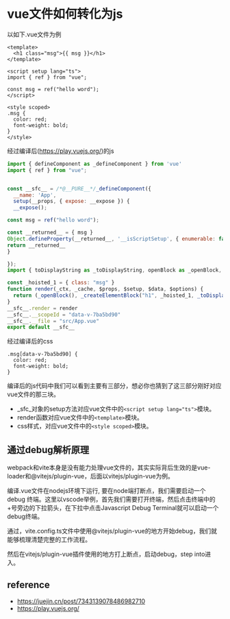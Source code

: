 # vue文件如何转化为js
以如下.vue文件为例
```vue
<template>
  <h1 class="msg">{{ msg }}</h1>
</template>

<script setup lang="ts">
import { ref } from "vue";

const msg = ref("hello word");
</script>

<style scoped>
.msg {
  color: red;
  font-weight: bold;
}
</style>
```
经过编译后(https://play.vuejs.org/)的js
```js
import { defineComponent as _defineComponent } from 'vue'
import { ref } from "vue";


const __sfc__ = /*@__PURE__*/_defineComponent({
  __name: 'App',
  setup(__props, { expose: __expose }) {
  __expose();

const msg = ref("hello word");

const __returned__ = { msg }
Object.defineProperty(__returned__, '__isScriptSetup', { enumerable: false, value: true })
return __returned__
}

});
import { toDisplayString as _toDisplayString, openBlock as _openBlock, createElementBlock as _createElementBlock } from "vue"

const _hoisted_1 = { class: "msg" }
function render(_ctx, _cache, $props, $setup, $data, $options) {
  return (_openBlock(), _createElementBlock("h1", _hoisted_1, _toDisplayString($setup.msg), 1 /* TEXT */))
}
__sfc__.render = render
__sfc__.__scopeId = "data-v-7ba5bd90"
__sfc__.__file = "src/App.vue"
export default __sfc__
```
经过编译后的css
```
.msg[data-v-7ba5bd90] {
  color: red;
  font-weight: bold;
}
```
编译后的js代码中我们可以看到主要有三部分，想必你也猜到了这三部分刚好对应vue文件的那三块。

- _sfc_对象的setup方法对应vue文件中的`<script setup lang="ts">`模块。
- render函数对应vue文件中的`<template>`模块。
- css样式，对应vue文件中的`<style scoped>`模块。


## 通过debug解析原理
webpack和vite本身是没有能力处理vue文件的，其实实际背后生效的是vue-loader和@vitejs/plugin-vue，后面以vitejs/plugin-vue为例。

编译.vue文件在nodejs环境下运行, 要在node端打断点，我们需要启动一个debug 终端。这里以vscode举例，首先我们需要打开终端，然后点击终端中的+号旁边的下拉箭头，在下拉中点击Javascript Debug Terminal就可以启动一个debug终端。

通过，vite.config.ts文件中使用@vitejs/plugin-vue的地方开始debug，我们就能够梳理清楚完整的工作流程。

然后在vitejs/plugin-vue插件使用的地方打上断点，启动debug，step into进入。


## reference
- https://juejin.cn/post/7343139078486982710
- https://play.vuejs.org/